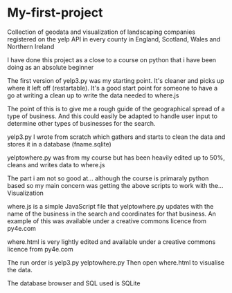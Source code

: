 # My-first-project
Collection of geodata and visualization of landscaping companies registered on the yelp API
in every county in England, Scotland, Wales and Northern Ireland

I have done this project as a close to a course on python that i have been doing as an absolute beginner

The first version of yelp3.py was my starting point. It's cleaner and picks up where it left off (restartable). It's a good start point for someone to have a go at writing a clean up to write the data needed to where.js

The point of this is to give me a rough guide of the geographical spread of a type of business. And this could easily be adapted to handle user input to determine other types of businesses for the search.



yelp3.py I wrote from scratch which gathers and starts to clean the data and stores it in a database (fname.sqlite)

yelptowhere.py was from my course but has been heavily edited up to 50%, cleans and writes data to where.js

The part i am not so good at... although the course is primaraly python based so my main concern was getting the above scripts to work with the... 
Visualization 

where.js is a simple JavaScript file that yelptowhere.py updates with the name of the business in the search and coordinates for that business. An example of this was available under a creative commons licence from py4e.com

where.html is very lightly edited and available under a creative commons licence from py4e.com

The run order is 
yelp3.py
yelptowhere.py
Then open where.html to visualise the data.

The database browser and SQL used is SQLite
